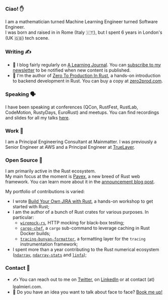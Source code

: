 ### Ciao! ✋

I am a mathematician turned Machine Learning Engineer turned Software Engineer.  
I was born and raised in in Rome (Italy 🇮🇹), but I spent 6 years in London's (UK 🇬🇧) tech scene.

### Writing ✍️ 
- 💬 I blog fairly regularly on [A Learning Journal](https://lpalmieri.com). You can [subscribe to my newsletter](https://www.lpalmieri.com/subscribe/) to be notified when new content is published.
- 📕 I'm the author of [Zero To Production In Rust](https://zero2prod.com), a hands-on introduction to backend development in Rust. You can buy a copy at [zero2prod.com](https://zero2prod.com).

### Speaking 🗣️
I have been speaking at conferences (QCon, RustFest, RustLab, CodeMotion, RustyDays, EuroRust) and meetups.
You can find recordings and slides for all my talks [here](https://www.lpalmieri.com/talks/).

### Work 💸
I am a Principal Engineering Consultant at Mainmatter. I was previously a Senior Engineer at AWS and a Principal Engineer at [TrueLayer](https://truelayer.com).  

### Open Source 🦀
I am primarily active in the Rust ecosystem.  
My main focus at the moment is [Pavex](https://github.com/LukeMathWalker/pavex), a new breed of Rust web framework. You can learn more about it in the [announcement blog post](https://www.lpalmieri.com/posts/a-taste-of-pavex-rust-web-framework/).

My portfolio of contributions is varied:

- I wrote [Build Your Own JIRA with Rust](https://github.com/LukeMathWalker/build-your-own-jira-with-rust/), a hands-on workshop to get started with Rust;
- I am the author of a bunch of Rust crates for various purposes. In particular:
  - [`wiremock-rs`](https://github.com/LukeMathWalker/wiremock-rs), HTTP mocking for black-box testing;
  - [`cargo-chef`](https://www.lpalmieri.com/posts/fast-rust-docker-builds/), a `cargo` sub-command to leverage caching in Rust Docker builds;
  - [`tracing-bunyan-formatter`](https://github.com/LukeMathWalker/tracing-bunyan-formatter), a formatting layer for the `tracing` instrumentation framework;
- I spent more than a year contributing to the Rust numerical ecosystem ([`ndarray`](https://github.com/rust-ndarray/ndarray), [`ndarray-stats`](https://github.com/rust-ndarray/ndarray-stats) and [`linfa`](https://github.com/rust-ml/linfa/));

### Contact 🤝

* ✍️ You can reach out to me on [Twitter](https://twitter.com/algo_luca), on [LinkedIn](https://www.linkedin.com/in/luca-palmieri/) or at contact (at) lpalmieri.com.  
* 📆 Do you have an idea you want to talk about face to face? [Book me up!](https://calendly.com/algo_luca/office-hours)
